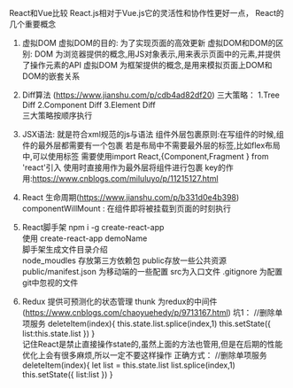 React和Vue比较
React.js相对于Vue.js它的灵活性和协作性更好一点，
React的几个重要概念
1. 虚拟DOM
     虚拟DOM的目的: 为了实现页面的高效更新
     虚拟DOM和DOM的区别: 
       DOM 为浏览器提供的概念,用JS对象表示,用来表示页面中的元素,并提供了操作元素的API
       虚拟DOM 为框架提供的概念,是用来模拟页面上DOM和DOM的嵌套关系
2. Diff算法  (https://www.jianshu.com/p/cdb4ad82df20)
      三大策略：
        1.Tree Diff
        2.Component Diff
        3.Element Diff    
      三大策略按顺序执行
3. JSX语法: 就是符合xml规范的js与语法
    组件外层包裹原则:在写组件的时候,组件的最外层都需要有一个包裹
    若是布局中不需要最外层的标签,比如flex布局中,可以使用<Fragment>标签
    需要使用import React,{Component,Fragment } from 'react'引入
    使用时直接用<Fragment></Fragment>作为最外层将组件进行包裹
key的作用:https://www.cnblogs.com/miluluyo/p/11215127.html
4. React 生命周期(https://www.jianshu.com/p/b331d0e4b398)
    componentWillMount : 在组件即将被挂载到页面的时刻执行

5. React脚手架  npm i -g create-react-app  
    使用 create-react-app demoName  
    脚手架生成文件目录介绍  
    node_moudles 存放第三方依赖包
    public存放一些公共资源 public/manifest.json 为移动端的一些配置
    src为入口文件 
    .gitignore 为配置git中忽视的文件
6. Redux 提供可预测化的状态管理
    thunk 为redux的中间件(https://www.cnblogs.com/chaoyuehedy/p/9713167.html)
坑1：
  //删除单项服务
    deleteItem(index){
        this.state.list.splice(index,1)
        this.setState({
            list:this.state.list
        }) 
    }  
记住React是禁止直接操作state的,虽然上面的方法也管用,但是在后期的性能优化上会有很多麻烦,所以一定不要这样操作
正确方式：
//删除单项服务
    deleteItem(index){
        let list = this.state.list
        list.splice(index,1)
        this.setState({
            list:list
        })
    }